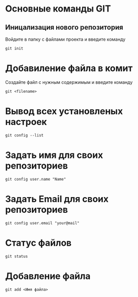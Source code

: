 # Основные команды GIT

## Иницализация нового репозитория

Войдите в папку с файлами проекта и введите команду

    git init
    
# Добавиление файла в комит 

Создайте файл с нужным содержимым и введите команду 

    git <filename>

# Вывод всех установленых настроек

    git config --list

# Задать имя для своих репозиториев

    git config user.name "Name"

# Задать Email для своих репозиториев

    git config user.email "your@mail"

# Статус файлов

    git status

# Добавление файла 

    git add <Имя файла>